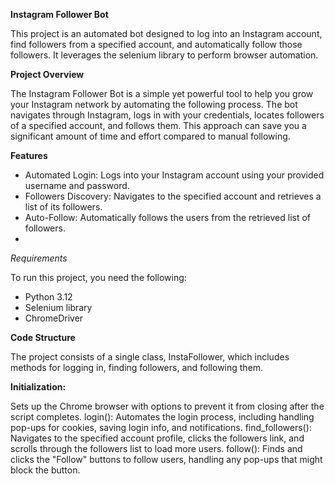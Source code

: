 **Instagram Follower Bot**

This project is an automated bot designed to log into an Instagram account, find followers from a specified account, and automatically follow those followers. It leverages the selenium library to perform browser automation.

**Project Overview**

The Instagram Follower Bot is a simple yet powerful tool to help you grow your Instagram network by automating the following process. The bot navigates through Instagram, logs in with your credentials, locates followers of a specified account, and follows them. This approach can save you a significant amount of time and effort compared to manual following.

**Features**
- Automated Login: Logs into your Instagram account using your provided username and password.
- Followers Discovery: Navigates to the specified account and retrieves a list of its followers.
- Auto-Follow: Automatically follows the users from the retrieved list of followers.
- 
*Requirements*

To run this project, you need the following:
- Python 3.12
- Selenium library
- ChromeDriver

**Code Structure**

The project consists of a single class, InstaFollower, which includes methods for logging in, finding followers, and following them.

**Initialization:**

Sets up the Chrome browser with options to prevent it from closing after the script completes.
login(): Automates the login process, including handling pop-ups for cookies, saving login info, and notifications.
find_followers(): Navigates to the specified account profile, clicks the followers link, and scrolls through the followers list to load more users.
follow(): Finds and clicks the "Follow" buttons to follow users, handling any pop-ups that might block the button.
